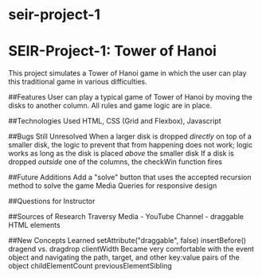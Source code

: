 # seir-project-1

# SEIR-Project-1: Tower of Hanoi

This project simulates a Tower of Hanoi game in which the user can play this traditional game in various difficulties.

##Features
User can play a typical game of Tower of Hanoi by moving the disks to another column.
All rules and game logic are in place.

##Technologies Used
HTML, CSS (Grid and Flexbox), Javascript

##Bugs Still Unresolved
When a larger disk is dropped _directly_ on top of a smaller disk, the logic to prevent that from happening does not work; logic works as long as the disk is placed _above_ the smaller disk
If a disk is dropped _outside_ one of the columns, the checkWin function fires

##Future Additions
Add a "solve" button that uses the accepted recursion method to solve the game
Media Queries for responsive design

##Questions for Instructor

##Sources of Research
Traversy Media - YouTube Channel - draggable HTML elements

##New Concepts Learned
setAttribute("draggable", false)
insertBefore()
dragend vs. dragdrop
clientWidth
Became very comfortable with the event object and navigating the path, target, and other key:value pairs of the object
childElementCount
previousElementSibling
